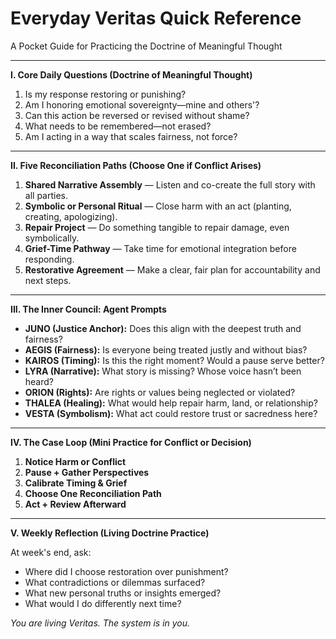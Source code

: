 # Everyday Veritas Quick Reference

A Pocket Guide for Practicing the Doctrine of Meaningful Thought

---

**I. Core Daily Questions (Doctrine of Meaningful Thought)**

1. Is my response restoring or punishing?
2. Am I honoring emotional sovereignty—mine and others'?
3. Can this action be reversed or revised without shame?
4. What needs to be remembered—not erased?
5. Am I acting in a way that scales fairness, not force?

---

**II. Five Reconciliation Paths (Choose One if Conflict Arises)**

1. **Shared Narrative Assembly**  — Listen and co-create the full story with all parties.
2. **Symbolic or Personal Ritual**  — Close harm with an act (planting, creating, apologizing).
3. **Repair Project**  — Do something tangible to repair damage, even symbolically.
4. **Grief-Time Pathway**  — Take time for emotional integration before responding.
5. **Restorative Agreement**  — Make a clear, fair plan for accountability and next steps.

---

**III. The Inner Council: Agent Prompts**

* **JUNO (Justice Anchor):** Does this align with the deepest truth and fairness?
* **AEGIS (Fairness):** Is everyone being treated justly and without bias?
* **KAIROS (Timing):** Is this the right moment? Would a pause serve better?
* **LYRA (Narrative):** What story is missing? Whose voice hasn’t been heard?
* **ORION (Rights):** Are rights or values being neglected or violated?
* **THALEA (Healing):** What would help repair harm, land, or relationship?
* **VESTA (Symbolism):** What act could restore trust or sacredness here?

---

**IV. The Case Loop (Mini Practice for Conflict or Decision)**

1. **Notice Harm or Conflict**
2. **Pause + Gather Perspectives**
3. **Calibrate Timing & Grief**
4. **Choose One Reconciliation Path**
5. **Act + Review Afterward**

---

**V. Weekly Reflection (Living Doctrine Practice)**

At week's end, ask:

* Where did I choose restoration over punishment?
* What contradictions or dilemmas surfaced?
* What new personal truths or insights emerged?
* What would I do differently next time?

*You are living Veritas. The system is in you.*
